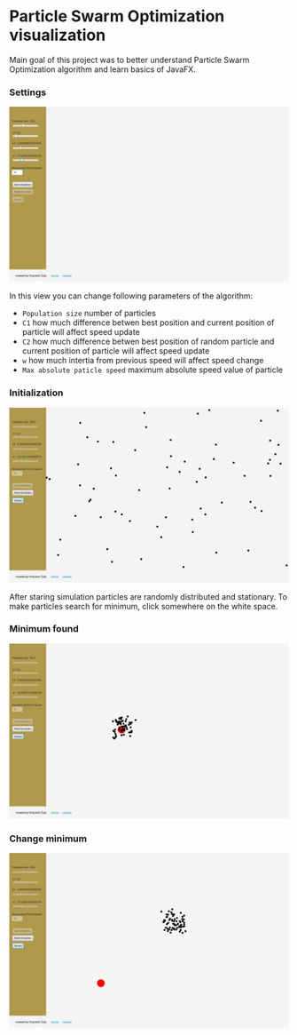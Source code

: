 # Particle Swarm Optimization visualization

Main goal of this project was to better understand Particle Swarm Optimization algorithm and learn basics of JavaFX.

### Settings

![Settings](/screens/settings.png)

In this view you can change following parameters of the algorithm:
- ```Population size``` number of particles
- ```C1``` how much difference betwen best position and current position of particle will affect speed update
- ```C2``` how much difference betwen best position of random particle and current position of particle will affect speed update
- ```w``` how much intertia from previous speed will affect speed change
- ```Max absolute paticle speed``` maximum absolute speed value of particle

### Initialization

![Initialization](/screens/init.png)

After staring simulation particles are randomly distributed and stationary. To make particles search for minimum, click somewhere on the white space.

### Minimum found

![Minimum found](/screens/minFound.png)

### Change minimum

![Change minimum](/screens/changeMin.png)
